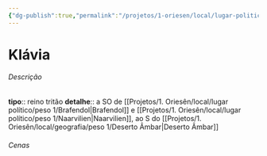 ```yaml
---
{"dg-publish":true,"permalink":"/projetos/1-oriesen/local/lugar-politico/peso-1/klavia/","dgHomeLink":true,"dgPassFrontmatter":false}
---
```



# Klávia

###### Descrição
**tipo**:: reino tritão
**detalhe**:: a SO de [[Projetos/1. Oriesên/local/lugar político/peso 1/Brafendol|Brafendol]] e [[Projetos/1. Oriesên/local/lugar político/peso 1/Naarvilien|Naarvilien]], ao S do [[Projetos/1. Oriesên/local/geografia/peso 1/Deserto Âmbar|Deserto Âmbar]]


###### Cenas

